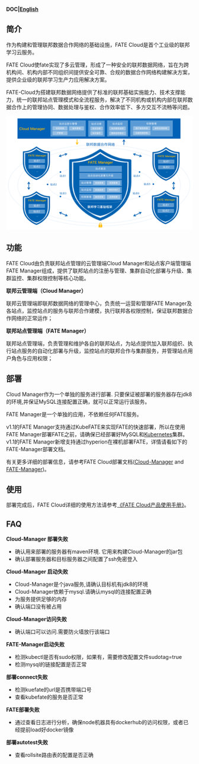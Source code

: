 **DOC|[English](./README.md)**

## 简介 ##
作为构建和管理联邦数据合作网络的基础设施，FATE Cloud是首个工业级的联邦学习云服务。

FATE Cloud使fate实现了多云管理，形成了一种安全的联邦数据网络，旨在为跨机构间、机构内部不同组织间提供安全可靠、合规的数据合作网络构建解决方案，提供企业级的联邦学习生产力应用解决方案。

FATE-Cloud为搭建联邦数据网络提供了标准的联邦基础实施能力、技术支撑能力，统一的联邦站点管理模式和全流程服务，解决了不同机构或机构内部在联邦数据合作上的管理协同、数据处理与鉴权、合作效率低下、多方交互不流畅等问题。

<div style="text-align:center", align=center>
<img src="./images/FATECloud-CN.png" />
</div>

## 功能 ##
FATE Cloud由负责联邦站点管理的云管理端Cloud Manager和站点客户端管理端FATE Manager组成，提供了联邦站点的注册与管理、集群自动化部署与升级、集群监控、集群权限控制等核心功能。

**联邦云管理端（Cloud Manager）**

联邦云管理端即联邦数据网络的管理中心，负责统一运营和管理FATE Manager及各站点，监控站点的服务与联邦合作建模，执行联邦各权限控制，保证联邦数据合作网络的正常运作；

**联邦站点管理端（FATE Manager）**

联邦站点管理端，负责管理和维护各自的联邦站点，为站点提供加入联邦组织、执行站点服务的自动化部署与升级，监控站点的联邦合作与集群服务，并管理站点用户角色与应用权限；

## 部署 ##
Cloud Manager作为一个单独的服务进行部署. 只要保证被部署的服务器存在jdk8的环境,并保证MySQL连接配置正确，就可以正常运行该服务。

FATE Manager是一个单独的应用，不依赖任何FATE服务。

v1.1的FATE Manager支持通过KubeFATE来实现FATE的快速部署，所以在使用FATE Manager部署FATE之前，请确保已经部署好MySQL和[Kubernetes](https://github.com/FederatedAI/KubeFATE/blob/master/k8s-deploy/README.md)集群。
v1.1的FATE Manager新增支持通过hyperion在裸机部署FATE，详情请看如下的FATE-Manager部署文档。

有关更多详细的部署信息，请参考FATE Cloud部署文档([Cloud-Manager](cloud-manager/deploy/doc/Cloud-Manager_Deploy_Guide.md) and [FATE-Manager](fate-manager/deploy/FATE-Manager_Deploy_Guide.md))。

## 使用 ##
部署完成后，FATE Cloud详细的使用方法请参考[《FATE Cloud产品使用手册》](./docs/FATE-Cloud产品使用手册v1.0.pdf)。

## FAQ ##
**Cloud-Manager 部署失败**

- 确认用来部署的服务器有maven环境. 它用来构建Cloud-Manager的jar包
- 确认部署服务器和目标服务器之间配置了ssh免密登入

**Cloud-Manager 启动失败**

- Cloud-Manager是个java服务,请确认目标机有jdk8的环境
- Cloud-Manager依赖于mysql.请确认mysql的连接配置正确
- 为服务提供足够的内存
- 确认端口没有被占用

**Cloud-Manager访问失败**

- 确认端口可以访问.需要防火墙放行该端口

**FATE-Manager启动失败**

- 检测kubectl是否有sudo权限，如果有，需要修改配置文件sudotag=true
- 检测mysql的链接配置是否正常

**部署connect失败**

- 检测kuefate的url是否携带端口号
- 查看kubefate的服务是否正常

**FATE部署失败**

- 通过查看日志进行分析，确保node机器具有dockerhub的访问权限，或者已经提前load好docker镜像

**部署autotest失败**

- 查看rollsite路由表的配置是否正确